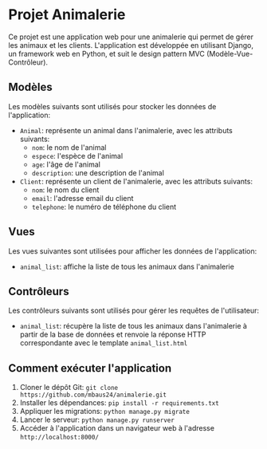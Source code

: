 # Projet Animalerie

Ce projet est une application web pour une animalerie qui permet de gérer les animaux et les clients. L'application est développée en utilisant Django, un framework web en Python, et suit le design pattern MVC (Modèle-Vue-Contrôleur).

## Modèles

Les modèles suivants sont utilisés pour stocker les données de l'application:

- `Animal`: représente un animal dans l'animalerie, avec les attributs suivants:
    - `nom`: le nom de l'animal
    - `espece`: l'espèce de l'animal
    - `age`: l'âge de l'animal
    - `description`: une description de l'animal
- `Client`: représente un client de l'animalerie, avec les attributs suivants:
    - `nom`: le nom du client
    - `email`: l'adresse email du client
    - `telephone`: le numéro de téléphone du client

## Vues

Les vues suivantes sont utilisées pour afficher les données de l'application:

- `animal_list`: affiche la liste de tous les animaux dans l'animalerie

## Contrôleurs

Les contrôleurs suivants sont utilisés pour gérer les requêtes de l'utilisateur:

- `animal_list`: récupère la liste de tous les animaux dans l'animalerie à partir de la base de données et renvoie la réponse HTTP correspondante avec le template `animal_list.html`

## Comment exécuter l'application

1. Cloner le dépôt Git: `git clone https://github.com/mbaus24/animalerie.git`
2. Installer les dépendances: `pip install -r requirements.txt`
3. Appliquer les migrations: `python manage.py migrate`
4. Lancer le serveur: `python manage.py runserver`
5. Accéder à l'application dans un navigateur web à l'adresse `http://localhost:8000/`

